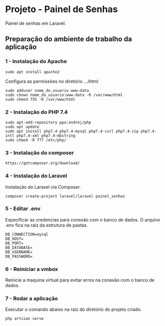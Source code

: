 # Projeto - Painel de Senhas
Painel de senhas em Laravel.

## Preparação do ambiente de trabalho da aplicação

### 1 - Instalação do Apache
```
sudo apt install apache2
```
Configura as permissões no diretório .../html
```
sudo adduser nome_do_usuario www-data
sudo chown nome_do_usuario:www-data -R /var/www/html
sudo chmod 755 -R /var/www/html
```

### 2 - Instalação do PHP 7.4
```
sudo apt-add-repository ppa:ondrej/php
sudo apt update
sudo apt install php7.4 php7.4-mysql php7.4-curl php7.4-zip php7.4-intl php7.4-xml php7.4-mbstring 
sudo chmod -R 777 /etc/php/ 
```

### 3 - Instalação do composer
```
https://getcomposer.org/download/
```

### 4 - Instalação do Laravel
Instalação do Laravel via Composer.
```
composer create-project laravel/laravel painel_senhas
```

### 5 - Editar .env
Especificar as credencias para conexão com o banco de dados. O arquivo .env fica na raiz da estrutura de pastas. 
```
DB_CONNECTION=mysql
DB_HOST=
DB_PORT=
DB_DATABASE=
DB_USERNAME=
DB_PASSWORD=
```

### 6 - Reiniciar a vmbox
Reinicie a maquina virtual para evitar erros na conexão com o banco de dados. 

### 7 - Rodar a aplicação 
Executar o comando abaixo na raiz do diretório do projeto criado.
```
php artisan serve
```

